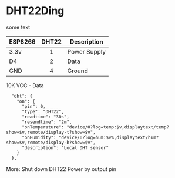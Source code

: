 # DHT22Ding

some text

| ESP8266  | DHT22 | Description   |
| -------- |:-----:| ------------- |
| 3.3v     | 1     | Power Supply  |
| D4       | 2     | Data |
| GND      | 4     | Ground |



  10K VCC - Data

```
  "dht": {
    "on": {
      "pin": 0,
      "type": "DHT22",
      "readtime": "30s",
      "resendtime": "2m",
      "onTemperature": "device/0?log=temp:$v,displaytext/temp?show=$v,remote/display-t?show=$v",
      "onHumidity": "device/0?log=hum:$v%,displaytext/hum?show=$v,remote/display-h?show=$v",
      "description": "Local DHT sensor"
    }
  },
```

More: 
Shut down DHT22 Power by output pin

